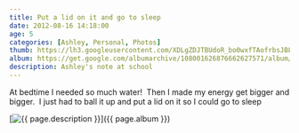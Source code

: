 ```yaml
---
title: Put a lid on it and go to sleep
date: 2012-08-16 14:18:00
age: 5
categories: [Ashley, Personal, Photos]
thumb: https://lh3.googleusercontent.com/XDLgZDJTBUdoR_bo0wxfTAofrbsJBLr17fqA9k5yPyGPWJcsPQArnNLS0CPzH4jsrCvUaqGd8D59ENMyyw=w294-h220
album: https://get.google.com/albumarchive/108001626876662627571/album/AF1QipMWm5raSurmNCuin_enCbc_VrpZQnDjOBUd3MVI/AF1QipPDuvqSgeKnROvf78bdrwcPGC-JVX9CcPtq4RuU?source=pwa#5884998392026307602
description: Ashley's note at school
---
```

At bedtime I needed so much water!  Then I made my energy get bigger and bigger.  I just had to ball it up and put a lid on it so I could go to sleep

[<img src="{{ page.thumb }}" alt="{{ page.description }}" class="wyseguys-album"/>]({{ page.album }})
